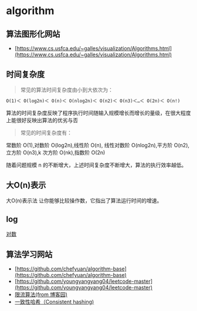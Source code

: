 # algorithm

## 算法图形化网站

- [https://www.cs.usfca.edu/~galles/visualization/Algorithms.html](https://www.cs.usfca.edu/~galles/visualization/Algorithms.html)

## 时间复杂度

> 常见的算法时间复杂度由小到大依次为：

```txt
Ο(1)＜ Ο(log2n)＜ Ο(n)＜ Ο(nlog2n)＜ Ο(n2)＜ Ο(n3)＜…＜ Ο(2n)＜ Ο(n!)
```

算法的时间复杂度反映了程序执行时间随输入规模增长而增长的量级，在很大程度上能很好反映出算法的优劣与否

> 常见的时间复杂度有：

常数阶 O(1),对数阶 O(log2n),线性阶 O(n), 线性对数阶 O(nlog2n),平方阶 O(n2),立方阶 O(n3),k 次方阶 O(nk),指数阶 O(2n)

随着问题规模 n 的不断增大，上述时间复杂度不断增大，算法的执行效率越低。

## 大O(n)表示

大O(n)表示法 让你能够比较操作数，它指出了算法运行时间的增速。

## log

[对数](https://baike.baidu.com/item/%E5%AF%B9%E6%95%B0)

## 算法学习网站

- [https://github.com/chefyuan/algorithm-base](https://github.com/chefyuan/algorithm-base)
- [https://github.com/youngyangyang04/leetcode-master](https://github.com/youngyangyang04/leetcode-master)
- [限流算法(from 博客园)](https://www.cnblogs.com/LBSer/p/4083131.html)
- [一致性哈希（Consistent hashing)](https://coderxing.gitbooks.io/architecture-evolution/di-san-pian-ff1a-bu-luo/631-yi-zhi-xing-ha-xi.html)
